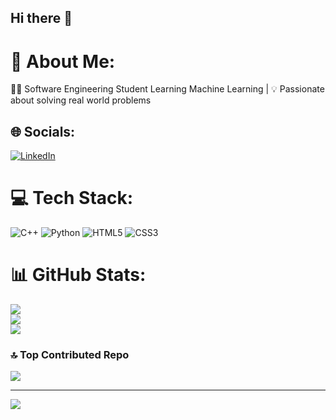 ## Hi there 👋

# 💫 About Me:
👨‍💻 Software Engineering Student Learning Machine Learning | 💡 Passionate about solving real world problems


## 🌐 Socials:
[![LinkedIn](https://img.shields.io/badge/LinkedIn-%230077B5.svg?logo=linkedin&logoColor=white)](https://linkedin.com/in/https://www.linkedin.com/in/haroon-abbas-333750290?utm_source=share&utm_campaign=share_via&utm_content=profile&utm_medium=android_app) 

# 💻 Tech Stack:
![C++](https://img.shields.io/badge/c++-%2300599C.svg?style=for-the-badge&logo=c%2B%2B&logoColor=white) ![Python](https://img.shields.io/badge/python-3670A0?style=for-the-badge&logo=python&logoColor=ffdd54) ![HTML5](https://img.shields.io/badge/html5-%23E34F26.svg?style=for-the-badge&logo=html5&logoColor=white) ![CSS3](https://img.shields.io/badge/css3-%231572B6.svg?style=for-the-badge&logo=css3&logoColor=white)
# 📊 GitHub Stats:
![](https://github-readme-stats.vercel.app/api?username=HaroonAbbas12&theme=dark&hide_border=false&include_all_commits=false&count_private=false)<br/>
![](https://github-readme-streak-stats.herokuapp.com/?user=HaroonAbbas12&theme=dark&hide_border=false)<br/>
![](https://github-readme-stats.vercel.app/api/top-langs/?username=HaroonAbbas12&theme=dark&hide_border=false&include_all_commits=false&count_private=false&layout=compact)

### 🔝 Top Contributed Repo
![](https://github-contributor-stats.vercel.app/api?username=HaroonAbbas12&limit=5&theme=chartreuse-dark&combine_all_yearly_contributions=true)

---
[![](https://visitcount.itsvg.in/api?id=HaroonAbbas12&icon=0&color=0)](https://visitcount.itsvg.in)

<!-- Proudly created with GPRM ( https://gprm.itsvg.in ) -->
